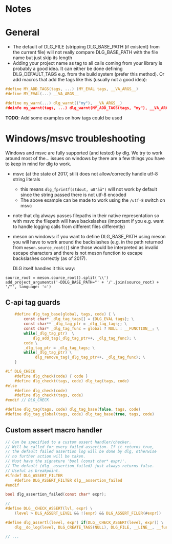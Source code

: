 Notes
=====

# General

- The default of DLG_FILE (stripping DLG_BASE_PATH (if existent) from the current file)
  will not really compare DLG_BASE_PATH with the file name but just skip its length
- Adding your project name as tag to all calls coming from your library is probably
  a good idea. It can either be done defining DLG_DEFAULT_TAGS e.g. from the
  build system (prefer this method).
  Or add macros that add the tags like this (usually not a good idea):

```c
#define MY_ADD_TAGS(tags, ...) (MY_EVAL tags, __VA_ARGS__)
#define MY_EVAL(...) __VA_ARGS__

#define my_warn(...) dlg_warnt(("my"), __VA_ARGS__)
#deinfe my_warnt(tags, ...) dlg_warnt(MY_ADD_TAGS(tags, "my"), __VA_ARGS__)
```

__TODO__: Add some examples on how tags could be used

# Windows/msvc troubleshooting

Windows and msvc are fully supported (and tested) by dlg.
We try to work around most of the... issues on windows by there are a few
things you have to keep in mind for dlg to work.

- msvc (at the state of 2017, still) does not allow/correctly handle utf-8 string literals
	- this means ```dlg_fprintf(stdout, u8"äü")``` will not work by default since the
	  string passed there is not utf-8 encoded
	- The above example can be made to work using the ```/utf-8``` switch on msvc
- note that dlg always passes filepaths in their native representation so with msvc
  the filepath will have backslashes (important if you e.g. want to handle logging
  calls from different files differently)
- meson on windows: if you want to define DLG_BASE_PATH using meson you will have
  to work around the backslashes (e.g. in the path returned from ```meson.source_root()```)
  sine those would be interpreted as invalid escape characters and there is not meson
  function to escape backslashes correctly (as of 2017).

  DLG itself handles it this way:

```meson
source_root = meson.source_root().split('\\')
add_project_arguments('-DDLG_BASE_PATH="' + '/'.join(source_root) + '/"', language: 'c')
```

## C-api tag guards

```c
	#define dlg_tag_base(global, tags, code) { \
		const char* _dlg_tag_tags[] = {DLG_EVAL tags}; \
		const char** _dlg_tag_ptr = _dlg_tag_tags;; \
		const char* _dlg_tag_func = global ? NULL : __FUNCTION__; \
		while(_dlg_tag_ptr)  \
			dlg_add_tag(_dlg_tag_ptr++, _dlg_tag_func); \
		code \
		_dlg_tag_ptr = _dlg_tag_tags; \
		while(_dlg_tag_ptr) \
			 dlg_remove_tag(_dlg_tag_ptr++, _dlg_tag_func); \
	}

#if DLG_CHECK
	#define dlg_check(code) { code }
	#define dlg_checkt(tags, code) dlg_tag(tags, code)
#else
	#define dlg_check(code)
	#define dlg_checkt(tags, code)
#endif // DLG_CHECK

#define dlg_tag(tags, code) dlg_tag_base(false, tags, code)
#define dlg_tag_global(tags, code) dlg_tag_base(true, tags, code)
```

## Custom assert macro handler

```c
// Can be specified to a custom assert handler/checker.
// Will be called for every failed assertion. If it returns true,
// the default failed assertion log will be done by dlg, otherwise
// no further action will be taken.
// Must have the signature 'bool (const char* expr)'.
// The default (dlg__assertion_failed) just always returns false.
// Useful as breakpoint.
#ifndef DLG_ASSERT_FILTER
	#define DLG_ASSERT_FILTER dlg__assertion_failed
#endif

bool dlg_assertion_failed(const char* expr);

//
#define DLG__CHECK_ASSERT(lvl, expr) \
	(level > DLG_ASSERT_LEVEL && !(expr) && DLG_ASSERT_FILER(#expr))

#define dlg_assertl(level, expr) if(DLG__CHECK_ASSERT(level, expr)) \
	dlg__do_log(level, DLG_CREATE_TAGS(NULL), DLG_FILE, __LINE__, __func__, NULL, #expr)

// ...
```
